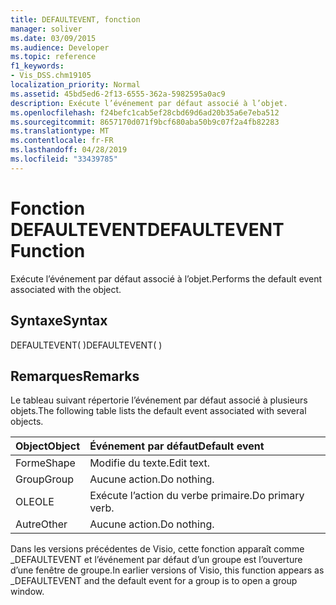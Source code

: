 ```yaml
---
title: DEFAULTEVENT, fonction
manager: soliver
ms.date: 03/09/2015
ms.audience: Developer
ms.topic: reference
f1_keywords:
- Vis_DSS.chm19105
localization_priority: Normal
ms.assetid: 45bd5ed6-2f13-6555-362a-5982595a0ac9
description: Exécute l’événement par défaut associé à l’objet.
ms.openlocfilehash: f24befc1cab5ef28cbd69d6ad20b35a6e7eba512
ms.sourcegitcommit: 8657170d071f9bcf680aba50b9c07f2a4fb82283
ms.translationtype: MT
ms.contentlocale: fr-FR
ms.lasthandoff: 04/28/2019
ms.locfileid: "33439785"
---
```

# <a name="defaultevent-function"></a><span data-ttu-id="ed631-103">Fonction DEFAULTEVENT</span><span class="sxs-lookup"><span data-stu-id="ed631-103">DEFAULTEVENT Function</span></span>

<span data-ttu-id="ed631-104">Exécute l’événement par défaut associé à l’objet.</span><span class="sxs-lookup"><span data-stu-id="ed631-104">Performs the default event associated with the object.</span></span>
  
## <a name="syntax"></a><span data-ttu-id="ed631-105">Syntaxe</span><span class="sxs-lookup"><span data-stu-id="ed631-105">Syntax</span></span>

<span data-ttu-id="ed631-106">DEFAULTEVENT( )</span><span class="sxs-lookup"><span data-stu-id="ed631-106">DEFAULTEVENT( )</span></span>
  
## <a name="remarks"></a><span data-ttu-id="ed631-107">Remarques</span><span class="sxs-lookup"><span data-stu-id="ed631-107">Remarks</span></span>

<span data-ttu-id="ed631-108">Le tableau suivant répertorie l’événement par défaut associé à plusieurs objets.</span><span class="sxs-lookup"><span data-stu-id="ed631-108">The following table lists the default event associated with several objects.</span></span>
  
|<span data-ttu-id="ed631-109">**Object**</span><span class="sxs-lookup"><span data-stu-id="ed631-109">**Object**</span></span>|<span data-ttu-id="ed631-110">**Événement par défaut**</span><span class="sxs-lookup"><span data-stu-id="ed631-110">**Default event**</span></span>|
|:-----|:-----|
|<span data-ttu-id="ed631-111">Forme</span><span class="sxs-lookup"><span data-stu-id="ed631-111">Shape</span></span>  <br/> |<span data-ttu-id="ed631-112">Modifie du texte.</span><span class="sxs-lookup"><span data-stu-id="ed631-112">Edit text.</span></span>  <br/> |
|<span data-ttu-id="ed631-113">Group</span><span class="sxs-lookup"><span data-stu-id="ed631-113">Group</span></span>  <br/> |<span data-ttu-id="ed631-114">Aucune action.</span><span class="sxs-lookup"><span data-stu-id="ed631-114">Do nothing.</span></span>  <br/> |
|<span data-ttu-id="ed631-115">OLE</span><span class="sxs-lookup"><span data-stu-id="ed631-115">OLE</span></span>  <br/> |<span data-ttu-id="ed631-116">Exécute l’action du verbe primaire.</span><span class="sxs-lookup"><span data-stu-id="ed631-116">Do primary verb.</span></span>  <br/> |
|<span data-ttu-id="ed631-117">Autre</span><span class="sxs-lookup"><span data-stu-id="ed631-117">Other</span></span>  <br/> |<span data-ttu-id="ed631-118">Aucune action.</span><span class="sxs-lookup"><span data-stu-id="ed631-118">Do nothing.</span></span>  <br/> |
   
<span data-ttu-id="ed631-119">Dans les versions précédentes de Visio, cette fonction apparaît comme _DEFAULTEVENT et l’événement par défaut d’un groupe est l’ouverture d’une fenêtre de groupe.</span><span class="sxs-lookup"><span data-stu-id="ed631-119">In earlier versions of Visio, this function appears as _DEFAULTEVENT and the default event for a group is to open a group window.</span></span> 
  

